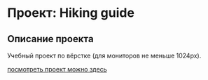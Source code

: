 # Проект: Hiking guide

## **Описание проекта**

Учебный проект по вёрстке (для мониторов не меньше 1024px).

[посмотреть проект можно здесь](https://tereneka.github.io/hiking-guide/index.html)
